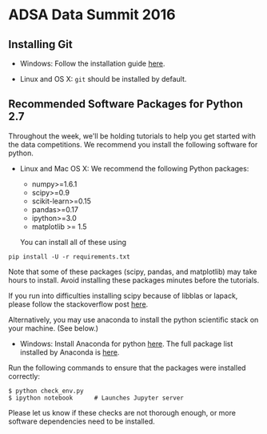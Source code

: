 # ADSA Data Summit 2016

## Installing Git

* Windows: Follow the installation guide
  [here](https://confluence.atlassian.com/bitbucket/set-up-git-744723531.html).

* Linux and OS X: `git` should be installed by default.

## Recommended Software Packages for Python 2.7

Throughout the week, we'll be holding tutorials to help you
get started with the data competitions. We recommend you install
the following software for python.

* Linux and Mac OS X: We recommend the following Python packages:
    * numpy>=1.6.1
    * scipy>=0.9
    * scikit-learn>=0.15
    * pandas>=0.17
    * ipython>=3.0
    * matplotlib >= 1.5

  You can install all of these using
```
pip install -U -r requirements.txt
```
  Note that some of these packages (scipy, pandas, and matplotlib) may take
  hours to install. Avoid installing these packages minutes before the
  tutorials.

  If you run into difficulties installing scipy because of libblas or lapack,
  please follow the stackoverflow post
  [here]("http://stackoverflow.com/questions/7496547/does-python-scipy-need-blas").

  Alternatively, you may use anaconda to install the python scientific
  stack on your machine. (See below.)

* Windows: Install Anaconda for python [here]("https://www.continuum.io/downloads").
  The full package
  list installed by Anaconda is [here]("http://docs.continuum.io/anaconda/pkg-docs").

Run the following commands to ensure that the packages were installed
correctly:
```
$ python check_env.py
$ ipython notebook      # Launches Jupyter server
```
Please let us know if these checks are not thorough enough,
or more software dependencies need to be installed.
